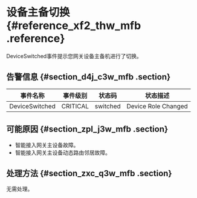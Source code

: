 # 设备主备切换 {#reference_xf2_thw_mfb .reference}

DeviceSwitched事件提示您网关设备主备机进行了切换。

## 告警信息 {#section_d4j_c3w_mfb .section}

|事件名称|事件级别|状态码|状态描述|
|----|----|---|----|
|DeviceSwitched|CRITICAL|switched|Device Role Changed|

## 可能原因 {#section_zpl_j3w_mfb .section}

-   智能接入网关主设备故障。
-   智能接入网关主设备动态路由邻居故障。

## 处理方法 {#section_zxc_q3w_mfb .section}

无需处理。

